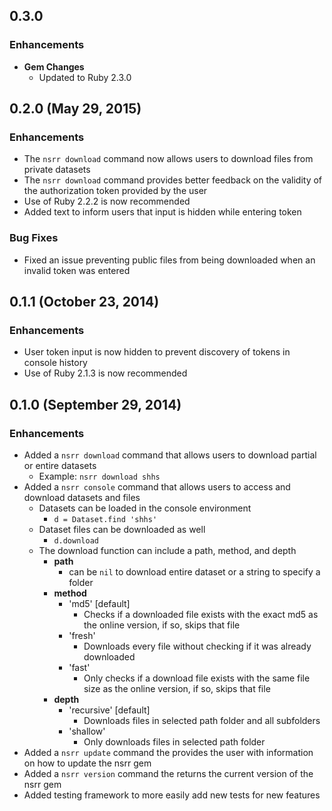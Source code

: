 ## 0.3.0

### Enhancements
- **Gem Changes**
  - Updated to Ruby 2.3.0

## 0.2.0 (May 29, 2015)

### Enhancements
- The `nsrr download` command now allows users to download files from private datasets
- The `nsrr download` command provides better feedback on the validity of the authorization token provided by the user
- Use of Ruby 2.2.2 is now recommended
- Added text to inform users that input is hidden while entering token

### Bug Fixes
- Fixed an issue preventing public files from being downloaded when an invalid token was entered

## 0.1.1 (October 23, 2014)

### Enhancements
- User token input is now hidden to prevent discovery of tokens in console history
- Use of Ruby 2.1.3 is now recommended

## 0.1.0 (September 29, 2014)

### Enhancements
- Added a `nsrr download` command that allows users to download partial or entire datasets
  - Example: `nsrr download shhs`
- Added a `nsrr console` command that allows users to access and download datasets and files
  - Datasets can be loaded in the console environment
    - `d = Dataset.find 'shhs'`
  - Dataset files can be downloaded as well
    - `d.download`
  - The download function can include a path, method, and depth
    - **path**
      - can be `nil` to download entire dataset or a string to specify a folder
    - **method**
      - 'md5' [default]
        - Checks if a downloaded file exists with the exact md5 as the online version, if so, skips that file
      - 'fresh'
        - Downloads every file without checking if it was already downloaded
      - 'fast'
        - Only checks if a download file exists with the same file size as the online version, if so, skips that file
    - **depth**
      - 'recursive' [default]
        - Downloads files in selected path folder and all subfolders
      - 'shallow'
        - Only downloads files in selected path folder
- Added a `nsrr update` command the provides the user with information on how to update the nsrr gem
- Added a `nsrr version` command the returns the current version of the nsrr gem
- Added testing framework to more easily add new tests for new features
